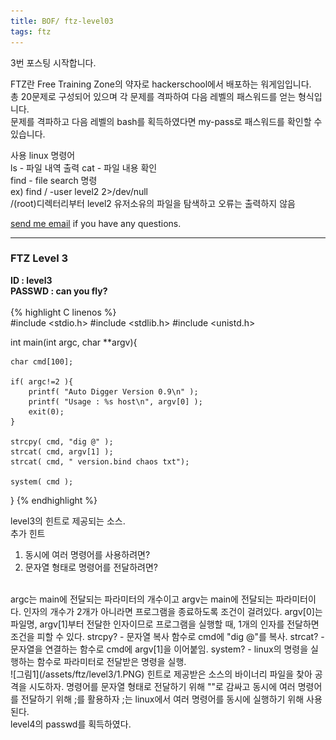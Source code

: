 ```yaml
---
title: BOF/ ftz-level03
tags: ftz
---
```


3번 포스팅 시작합니다.

FTZ란 Free Training Zone의 약자로 hackerschool에서 배포하는 워게임입니다.  
총 20문제로 구성되어 있으며 각 문제를 격파하여 다음 레벨의 패스워드를 얻는 형식입니다.  
문제를 격파하고 다음 레벨의 bash를 획득하였다면 my-pass로 패스워드를 확인할 수 있습니다.  

사용 linux 명령어  
ls - 파일 내역 출력
cat - 파일 내용 확인  
find - file search 명령  
ex) find / -user level2 2>/dev/null  
/(root)디렉터리부터 level2 유저소유의 파일을 탐색하고 오류는 출력하지 않음

 [send me email](mailto:jewel7492@gmail.com) if you have any questions.

<!--more-->

---
### FTZ Level 3
**ID : level3**  
**PASSWD : can you fly?**         
<br />
{% highlight C linenos %}  
#include <stdio.h>
#include <stdlib.h>
#include <unistd.h>

int main(int argc, char **argv){

    char cmd[100];

    if( argc!=2 ){
        printf( "Auto Digger Version 0.9\n" );
        printf( "Usage : %s host\n", argv[0] );
        exit(0);
    }

    strcpy( cmd, "dig @" );
    strcat( cmd, argv[1] );
    strcat( cmd, " version.bind chaos txt");

    system( cmd );

}
{% endhighlight %}

level3의 힌트로 제공되는 소스.  
추가 힌트  
1. 동시에 여러 명령어를 사용하려면?  
2. 문자열 형태로 명령어를 전달하려면?  
  
<br />
argc는 main에 전달되는 파라미터의 개수이고 argv는 main에 전달되는 파라미터이다.  
인자의 개수가 2개가 아니라면 프로그램을 종료하도록 조건이 걸려있다.  
argv[0]는 파일명, argv[1]부터 전달한 인자이므로 프로그램을 실행할 때, 1개의 인자를 전달하면 조건을 피할 수 있다.  
strcpy? - 문자열 복사 함수로 cmd에 "dig @"를 복사.  
strcat? - 문자열을 연결하는 함수로 cmd에 argv[1]을 이어붙임.  
system? - linux의 명령을 실행하는 함수로 파라미터로 전달받은 명령을 실행.  

<br />
![그림1](/assets/ftz/level3/1.PNG)  
힌트로 제공받은 소스의 바이너리 파일을 찾아 공격을 시도하자.  
명령어를 문자열 형태로 전달하기 위해 ""로 감싸고 동시에 여러 명령어를 전달하기 위해 ;를 활용하자  
;는 linux에서 여러 명령어를 동시에 실행하기 위해 사용된다.  
<br />
level4의 passwd를 획득하였다.
